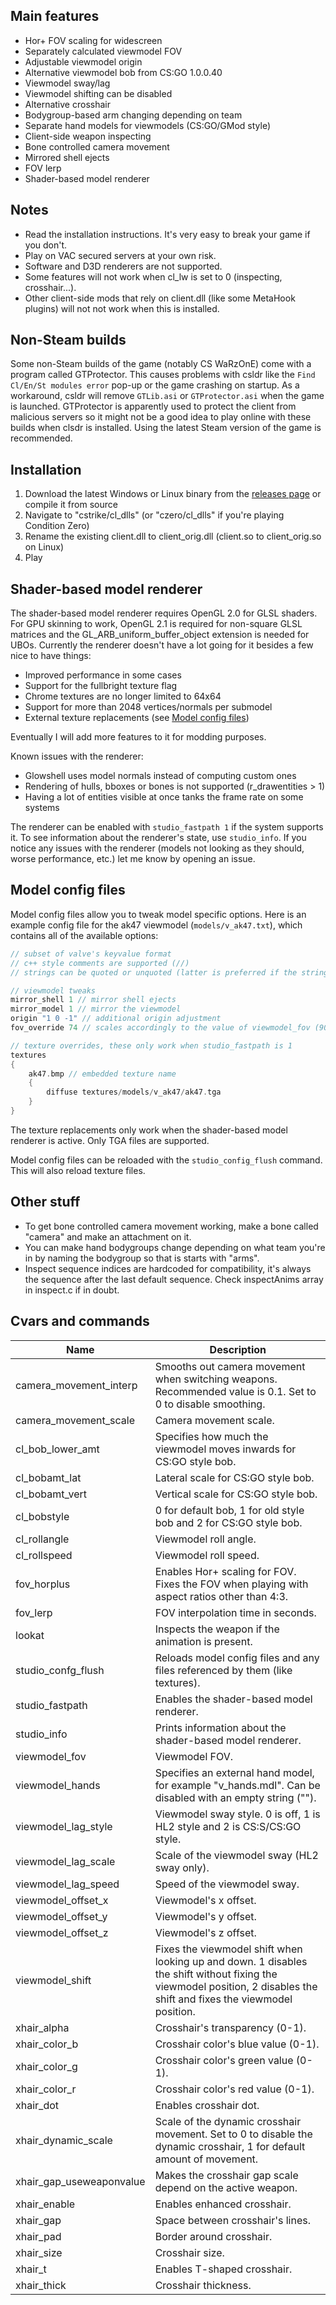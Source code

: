 
## Main features

- Hor+ FOV scaling for widescreen
- Separately calculated viewmodel FOV
- Adjustable viewmodel origin
- Alternative viewmodel bob from CS:GO 1.0.0.40
- Viewmodel sway/lag
- Viewmodel shifting can be disabled
- Alternative crosshair
- Bodygroup-based arm changing depending on team
- Separate hand models for viewmodels (CS:GO/GMod style)
- Client-side weapon inspecting
- Bone controlled camera movement
- Mirrored shell ejects
- FOV lerp
- Shader-based model renderer

## Notes

- Read the installation instructions. It's very easy to break your game if you don't.
- Play on VAC secured servers at your own risk.
- Software and D3D renderers are not supported.
- Some features will not work when cl_lw is set to 0 (inspecting, crosshair...).
- Other client-side mods that rely on client.dll (like some MetaHook plugins) will not not work when this is installed.

## Non-Steam builds

Some non-Steam builds of the game (notably CS WaRzOnE) come with a program called GTProtector. This causes problems with csldr like the `Find Cl/En/St modules error` pop-up or the game crashing on startup. As a workaround, csldr will remove `GTLib.asi` or `GTProtector.asi` when the game is launched. GTProtector is apparently used to protect the client from malicious servers so it might not be a good idea to play online with these builds when clsdr is installed. Using the latest Steam version of the game is recommended.

## Installation

1. Download the latest Windows or Linux binary from the [releases page](https://github.com/mikkokko/csldr/releases) or compile it from source
2. Navigate to "cstrike/cl_dlls" (or "czero/cl_dlls" if you're playing Condition Zero)
3. Rename the existing client.dll to client_orig.dll (client.so to client_orig.so on Linux)
4. Play

## Shader-based model renderer

The shader-based model renderer requires OpenGL 2.0 for GLSL shaders. For GPU skinning to work, OpenGL 2.1 is required for non-square GLSL matrices and the GL_ARB_uniform_buffer_object extension is needed for UBOs. Currently the renderer doesn't have a lot going for it besides a few nice to have things:
- Improved performance in some cases
- Support for the fullbright texture flag
- Chrome textures are no longer limited to 64x64
- Support for more than 2048 vertices/normals per submodel
- External texture replacements (see [Model config files](#model-config-files))

Eventually I will add more features to it for modding purposes.

Known issues with the renderer:
- Glowshell uses model normals instead of computing custom ones
- Rendering of hulls, bboxes or bones is not supported (r_drawentities > 1)
- Having a lot of entities visible at once tanks the frame rate on some systems

The renderer can be enabled with `studio_fastpath 1` if the system supports it. To see information about the renderer's state, use `studio_info`. If you notice any issues with the renderer (models not looking as they should, worse performance, etc.) let me know by opening an issue.

## Model config files

Model config files allow you to tweak model specific options. Here is an example config file for the ak47 viewmodel (`models/v_ak47.txt`), which contains all of the available options:
```c
// subset of valve's keyvalue format
// c++ style comments are supported (//)
// strings can be quoted or unquoted (latter is preferred if the string doesn't contain spaces)

// viewmodel tweaks
mirror_shell 1 // mirror shell ejects
mirror_model 1 // mirror the viewmodel
origin "1 0 -1" // additional origin adjustment
fov_override 74 // scales accordingly to the value of viewmodel_fov (90 = no change)

// texture overrides, these only work when studio_fastpath is 1
textures
{
    ak47.bmp // embedded texture name
    {
        diffuse textures/models/v_ak47/ak47.tga
    }
}
```

The texture replacements only work when the shader-based model renderer is active. Only TGA files are supported.

Model config files can be reloaded with the `studio_config_flush` command. This will also reload texture files.

## Other stuff

- To get bone controlled camera movement working, make a bone called "camera" and make an attachment on it.
- You can make hand bodygroups change depending on what team you're in by naming the bodygroup so that is starts with "arms".
- Inspect sequence indices are hardcoded for compatibility, it's always the sequence after the last default sequence. Check inspectAnims array in inspect.c if in doubt.

## Cvars and commands

| Name | Description |
|-|-|
| camera_movement_interp | Smooths out camera movement when switching weapons. Recommended value is 0.1. Set to 0 to disable smoothing. |
| camera_movement_scale | Camera movement scale. |
| cl_bob_lower_amt | Specifies how much the viewmodel moves inwards for CS:GO style bob. |
| cl_bobamt_lat | Lateral scale for CS:GO style bob. |
| cl_bobamt_vert | Vertical scale for CS:GO style bob. |
| cl_bobstyle | 0 for default bob, 1 for old style bob and 2 for CS:GO style bob. |
| cl_rollangle | Viewmodel roll angle. |
| cl_rollspeed | Viewmodel roll speed. |
| fov_horplus | Enables Hor+ scaling for FOV. Fixes the FOV when playing with aspect ratios other than 4:3. |
| fov_lerp | FOV interpolation time in seconds. |
| lookat | Inspects the weapon if the animation is present. |
| studio_confg_flush | Reloads model config files and any files referenced by them (like textures). |
| studio_fastpath | Enables the shader-based model renderer. |
| studio_info | Prints information about the shader-based model renderer. |
| viewmodel_fov | Viewmodel FOV. |
| viewmodel_hands | Specifies an external hand model, for example "v_hands.mdl". Can be disabled with an empty string (""). |
| viewmodel_lag_style | Viewmodel sway style. 0 is off, 1 is HL2 style and 2 is CS:S/CS:GO style. |
| viewmodel_lag_scale | Scale of the viewmodel sway (HL2 sway only). |
| viewmodel_lag_speed | Speed of the viewmodel sway. |
| viewmodel_offset_x | Viewmodel's x offset. |
| viewmodel_offset_y | Viewmodel's y offset. |
| viewmodel_offset_z | Viewmodel's z offset. |
| viewmodel_shift | Fixes the viewmodel shift when looking up and down. 1 disables the shift without fixing the viewmodel position, 2 disables the shift and fixes the viewmodel position. |
| xhair_alpha | Crosshair's transparency (0-1). |
| xhair_color_b | Crosshair color's blue value (0-1). |
| xhair_color_g | Crosshair color's green value (0-1). |
| xhair_color_r | Crosshair color's red value (0-1). |
| xhair_dot | Enables crosshair dot. |
| xhair_dynamic_scale | Scale of the dynamic crosshair movement. Set to 0 to disable the dynamic crosshair, 1 for default amount of movement. |
| xhair_gap_useweaponvalue | Makes the crosshair gap scale depend on the active weapon. |
| xhair_enable | Enables enhanced crosshair. |
| xhair_gap | Space between crosshair's lines. |
| xhair_pad | Border around crosshair. |
| xhair_size | Crosshair size. |
| xhair_t | Enables T-shaped crosshair. |
| xhair_thick | Crosshair thickness. |
